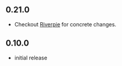 ## 0.21.0

- Checkout [Riverpie](https://pub.dev/packages/riverpie) for concrete changes.

## 0.10.0

- initial release
